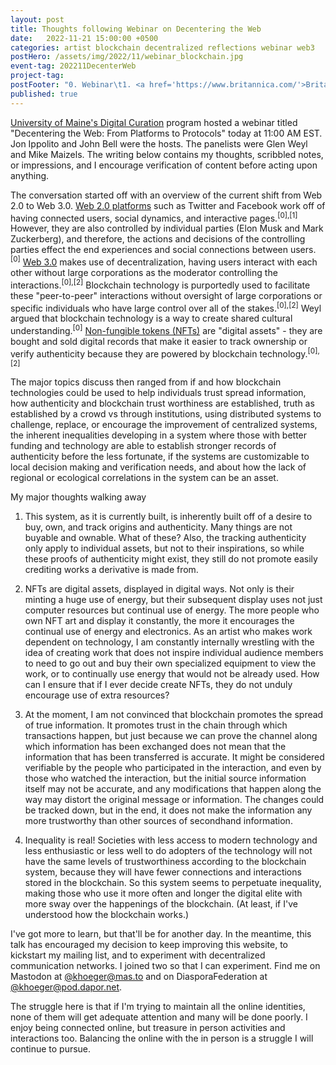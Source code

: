 ```yaml
---
layout: post
title: Thoughts following Webinar on Decentering the Web
date:   2022-11-21 15:00:00 +0500
categories: artist blockchain decentralized reflections webinar web3
postHero: /assets/img/2022/11/webinar_blockchain.jpg
event-tag: 202211DecenterWeb
project-tag:
postFooter: "0. Webinar\t1. <a href='https://www.britannica.com/'>Britannica</a> 2.\t<a href='https://www.forbes.com/'>Forbes</a>"
published: true
---
```


[University of Maine's Digital Curation](https://digitalcuration.umaine.edu/) program hosted a webinar titled "Decentering the Web: From Platforms to Protocols"
today at 11:00 AM EST. Jon Ippolito and John Bell were the hosts.
The panelists were Glen Weyl and Mike Maizels.
The writing below contains my thoughts, scribbled notes, or impressions,
and I encourage verification of content before acting upon anything.

The conversation started off with an overview of the current shift from Web 2.0
to Web 3.0.
[Web 2.0 platforms](https://www.britannica.com/topic/Web-20) such as Twitter and Facebook work off of having connected users, social dynamics, and interactive pages.<sup>[0],[1]</sup>
However, they are also controlled by individual parties (Elon Musk and Mark Zuckerberg), and therefore, the actions and decisions of the controlling parties
effect the end experiences and social connections between users.<sup>[0]</sup>
[Web 3.0](https://www.forbes.com/advisor/investing/cryptocurrency/what-is-web-3-0/)
makes use of decentralization, having users interact with each other without
large corporations as the moderator controlling the interactions.<sup>[0],[2]</sup>
Blockchain technology is purportedly used to facilitate these "peer-to-peer" interactions without oversight of large corporations or specific individuals who have large control over all of the stakes.<sup>[0],[2]</sup>
Weyl argued that blockchain technology is a way to create shared cultural understanding.<sup>[0]</sup>
[Non-fungible tokens (NFTs)](https://www.forbes.com/advisor/investing/cryptocurrency/nft-non-fungible-token/) are "digital assets" - they are bought and sold digital records that make it easier to track ownership or verify authenticity because they are powered by blockchain technology.<sup>[0],[2]</sup>

The major topics discuss then ranged from if and how blockchain technologies could be used to help individuals trust spread information,
how authenticity and blockchain trust worthiness are established,
truth as established by a crowd vs through institutions,
using distributed systems to challenge, replace, or encourage the improvement of centralized systems,
the inherent inequalities developing in a system where those with better funding and technology are able to establish stronger records of authenticity before the less fortunate, if the systems are customizable to local decision making and verification needs,
and about how the lack of regional or ecological correlations in the system can be an asset.

My major thoughts walking away

1. This system, as it is currently built, is inherently built off of a desire to buy, own, and track origins and authenticity. Many things are not buyable and ownable. What of these? Also, the tracking authenticity only apply to individual assets, but not to their inspirations, so while these proofs of authenticity might exist, they still do not promote easily crediting works a derivative is made from.

2. NFTs are digital assets, displayed in digital ways. Not only is their minting a huge use of energy, but their subsequent display uses not just computer resources but continual use of energy. The more people who own NFT art and display it constantly, the more it encourages the continual use of energy and electronics. As an artist who makes work dependent on technology, I am constantly internally wrestling with the idea of creating work that does not inspire individual audience members to need to go out and buy their own specialized equipment to view the work, or to continually use energy that would not be already used. How can I ensure that if I ever decide create NFTs, they do not unduly encourage use of extra resources?

3. At the moment, I am not convinced that blockchain promotes the spread of true information. It promotes trust in the chain through which transactions happen, but just because we can prove the channel along which information has been exchanged does not mean that the information that has been transferred is accurate. It might be considered verifiable by the people who participated in the interaction, and even by those who watched the interaction, but the initial source information itself may not be accurate, and any modifications that happen along the way may distort the original message or information. The changes could be tracked down, but in the end, it does not make the information any more trustworthy than other sources of secondhand information.

4. Inequality is real! Societies with less access to modern technology and less enthusiastic or less well to do adopters of the technology will not have the same levels of trustworthiness according to the blockchain system, because they will have fewer connections and interactions stored in the blockchain. So this system seems to perpetuate inequality, making those who use it more often and longer the digital elite with more sway over the happenings of the blockchain. (At least, if I've understood how the blockchain works.)

I've got more to learn, but that'll be for another day.
In the meantime, this talk has encouraged my decision to keep improving this website, to kickstart my mailing list, and to experiment with decentralized communication networks. I joined two so that I can experiment. Find me on Mastodon at [@khoeger@mas.to](https://mas.to/@khoeger) and on DiasporaFederation at [@khoeger@pod.dapor.net](https://pod.dapor.net/people/05075de04c3a013bd92b1600007ec19f).



The struggle here is that if I'm trying to maintain all the online identities, none of them will get adequate attention and many will be done poorly.
I enjoy being connected online, but treasure in person activities and interactions too.
Balancing the online with the in person is a struggle I will continue to pursue.
